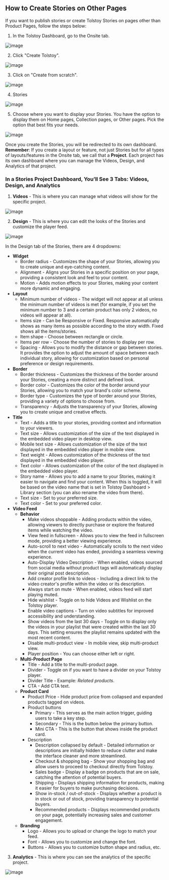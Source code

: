 ## How to Create Stories on Other Pages

If you want to publish stories or create Tolstoy Stories on pages other than Product Pages, follow the steps below:

1. In the Tolstoy Dashboard, go to the Onsite tab.

![image](https://github.com/user-attachments/assets/b4a47b4f-9322-4cb6-94cd-e2f6a9a7d98f)

2. Click "Create Tolstoy".

![image](https://github.com/user-attachments/assets/3ae1a51e-5217-4525-9c37-b2b296ab4bd2)

3. Click on "Create from scratch".

![image](https://github.com/user-attachments/assets/33837056-6ae3-4362-ae4e-2af479f1517c)

4. Stories

![image](https://github.com/user-attachments/assets/988954e4-0fa3-446d-a586-4b51c95b5091)

5. Choose where you want to display your Stories. You have the option to display them on Home pages, Collection pages, or Other pages. Pick the option that best fits your needs.

![image](https://github.com/user-attachments/assets/55443b4f-7630-473d-8c10-63cb2c25bd40)

Once you create the Stories, you will be redirected to its own dashboard. **Remember**: If you create a layout or feature, not just Stories but for all types of layouts/features in the Onsite tab, we call that a **Project**. Each project has its own dashboard where you can manage the Videos, Design, and Analytics of that project.

### In a Stories Project Dashboard, You’ll See 3 Tabs: Videos, Design, and Analytics

1. **Videos** - This is where you can manage what videos will show for the specific project.

![image](https://github.com/GoTolstoy/tolstoy-toly-kb/assets/159800692/7b6e92af-028d-473b-85df-82fa6f49ebdc)

2. **Design** - This is where you can edit the looks of the Stories and customize the player feed.

![image](https://github.com/GoTolstoy/tolstoy-toly-kb/assets/159800692/8b02bddd-8c0f-4f76-91eb-36b654c3b98e)

In the Design tab of the Stories, there are 4 dropdowns:

- **Widget**
  - Border radius - Customizes the shape of your Stories, allowing you to create unique and eye-catching content.
  - Alignment - Aligns your Stories in a specific position on your page, providing a consistent look and feel to your content.
  - Motion - Adds motion effects to your Stories, making your content more dynamic and engaging.
- **Layout**
  - Minimum number of videos - The widget will not appear at all unless the minimum number of videos is met (for example, if you set the minimum number to 3 and a certain product has only 2 videos, no videos will appear at all).
  - Items size - Can be Responsive or Fixed. Responsive automatically shows as many items as possible according to the story width. Fixed shows all the items/stories.
  - Item shape - Choose between rectangle or circle.
  - Items per row - Choose the number of stories to display per row.
  - Spacing - Allows you to modify the distance or gap between stories. It provides the option to adjust the amount of space between each individual story, allowing for customization based on personal preference or design requirements.
- **Border**
  - Border thickness - Customizes the thickness of the border around your Stories, creating a more distinct and defined look.
  - Border color - Customizes the color of the border around your Stories, allowing you to match your brand's color scheme.
  - Border type - Customizes the type of border around your Stories, providing a variety of options to choose from.
  - Transparency - Adjusts the transparency of your Stories, allowing you to create unique and creative effects.
- **Title**
  - Text - Adds a title to your stories, providing context and information to your viewers.
  - Text size - Allows customization of the size of the text displayed in the embedded video player in desktop view.
  - Mobile text size - Allows customization of the size of the text displayed in the embedded video player in mobile view.
  - Text weight - Allows customization of the thickness of the text displayed in the embedded video player.
  - Text color - Allows customization of the color of the text displayed in the embedded video player.
  - Story name - Allows you to add a name to your Stories, making it easier to navigate and find your content. When this is toggled, it will be based on the video name that is set in Tolstoy Dashboard > Library section (you can also rename the video from there).
  - Text size - Set to your preferred size.
  - Text color - Set to your preferred color.
- **Video Feed**
  - **Behavior**
    - Make videos shoppable - Adding products within the video, allowing viewers to directly purchase or explore the featured items while watching the video.
    - View feed in fullscreen - Allows you to view the feed in fullscreen mode, providing a better viewing experience.
    - Auto-scroll to next video - Automatically scrolls to the next video when the current video has ended, providing a seamless viewing experience.
    - Auto-Display Video Description - When enabled, videos sourced from social media without product tags will automatically display their original post description.
    - Add creator profile link to videos - Including a direct link to the video creator's profile within the video or its description.
    - Always start on mute - When enabled, videos feed will start playing muted.
    - Hide wishlist - Toggle on to hide Videos and Wishlist on the Tolstoy player.
    - Enable video captions - Turn on video subtitles for improved accessibility and understanding.
    - Show videos from the last 30 days - Toggle on to display only the videos in your playlist that were created within the last 30 days. This setting ensures the playlist remains updated with the most recent content.
    - Disable multi-product view - In mobile view, skip multi-product view.
    - Player position - You can choose either left or right.
  - **Multi-Product Page**
    - Title - Add a title to the multi-product page.
    - Divider - Toggle on if you want to have a divider on your Tolstoy player.
    - Divider Title - Example: _Related products_.
    - CTA - Add CTA text.
  - **Product Card**
    - Product Price - Hide product price from collapsed and expanded products tagged on videos.
    - Product buttons
      - Primary - This serves as the main action trigger, guiding users to take a key step.
      - Secondary - This is the button below the primary button.
      - Mini CTA - This is the button that shows inside the product card.
    - Description
      - Description collapsed by default - Detailed information or descriptions are initially hidden to reduce clutter and make the interface cleaner and more streamlined.
      - Checkout & shopping bag - Show your shopping bag and allow users to proceed to checkout directly from Tolstoy.
      - Sales badge - Display a badge on products that are on sale, catching the attention of potential buyers.
      - Shipping - Displays shipping information for products, making it easier for buyers to make purchasing decisions.
      - Show in-stock / out-of-stock - Displays whether a product is in stock or out of stock, providing transparency to potential buyers.
      - Recommended products - Displays recommended products on your page, potentially increasing sales and customer engagement.
  - **Branding**
    - Logo - Allows you to upload or change the logo to match your feed.
    - Font - Allows you to customize and change the font.
    - Buttons - Allows you to customize button shape and radius, etc.

3. **Analytics** - This is where you can see the analytics of the specific project.

![image](https://github.com/GoTolstoy/tolstoy-toly-kb/assets/159800692/e724fbf1-fdfd-4a75-bc54-193bcd1162d1)